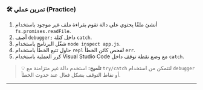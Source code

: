 ### 🛠️ تمرين عملي (Practice)
1.  أنشئ ملفًا يحتوي على دالة تقوم بقراءة ملف غير موجود باستخدام `fs.promises.readFile`.
2.  أضف `debugger;` داخل كتلة `catch`.
3.  شغّل البرنامج باستخدام `node inspect app.js`.
4.  حاول تتبع الخطأ باستخدام `repl` لفحص كائن الخطأ `err`.
5.  كرر العملية باستخدام Visual Studio Code مع وضع نقطة توقف داخل `catch`.

> 💡 **تلميح:** استخدم دالة غير متزامنة مع `try/catch` لتتمكن من استخدام `debugger` أو نقاط التوقف بشكل فعال عند حدوث الخطأ.

***